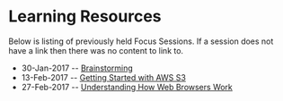 # Learning Resources
Below is listing of previously held Focus Sessions. If a session does not have a link then there was no content to link to.

* 30-Jan-2017 -- [Brainstorming](https://github.com/joshuadavidson/West-Houston-FCC-Meetup/blob/master/Focus%20Sessions/30-Jan-2017%20-%20Brainstorming/Brainstorm%20Ideas.jpg)
* 13-Feb-2017 -- [Getting Started with AWS S3](https://github.com/conduitl/fcc-houston-aws)
* 27-Feb-2017 -- [Understanding How Web Browsers Work](https://docs.google.com/presentation/d/15WVr9reskTH7NyP7BgU7yRMKEldy1qdbY5T0qweXCGw/edit?usp=sharing)
